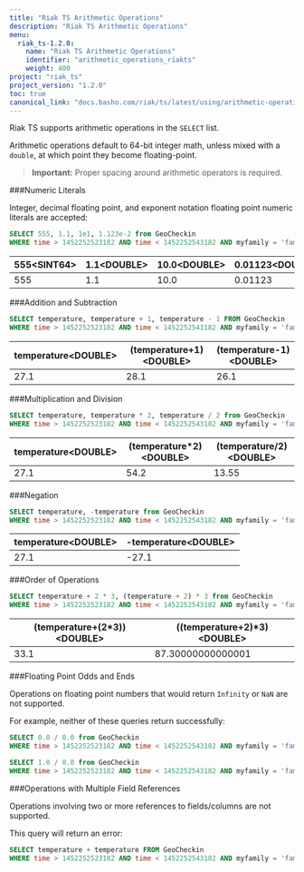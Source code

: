 ```yaml
---
title: "Riak TS Arithmetic Operations"
description: "Riak TS Arithmetic Operations"
menu:
  riak_ts-1.2.0:
    name: "Riak TS Arithmetic Operations"
    identifier: "arithmetic_operations_riakts"
    weight: 400
project: "riak_ts"
project_version: "1.2.0"
toc: true
canonical_link: "docs.basho.com/riak/ts/latest/using/arithmetic-operations"
---
```


Riak TS supports arithmetic operations in the `SELECT` list.

Arithmetic operations default to 64-bit integer math, unless mixed with a
`double`, at which point they become floating-point.

>**Important:** Proper spacing around arithmetic operators is required.

###Numeric Literals

Integer, decimal floating point, and exponent notation floating point
numeric literals are accepted:

```sql
SELECT 555, 1.1, 1e1, 1.123e-2 from GeoCheckin
WHERE time > 1452252523182 AND time < 1452252543182 AND myfamily = 'family1' AND myseries = 'series1'
```

| 555\<SINT64\> | 1.1\<DOUBLE\> | 10.0\<DOUBLE\> | 0.01123\<DOUBLE\> |
|-------------|-------------|--------------|-----------------|
| 555         | 1.1         | 10.0         | 0.01123         |


###Addition and Subtraction

```sql
SELECT temperature, temperature + 1, temperature - 1 FROM GeoCheckin
WHERE time > 1452252523182 AND time < 1452252543182 AND myfamily = 'family1' AND myseries = 'series1'
```

| temperature\<DOUBLE\> | (temperature\+1)\<DOUBLE\> | (temperature\-1)\<DOUBLE\> |
|---------------------|-------------------------|-------------------------|
| 27.1                | 28.1                    | 26.1                    |


###Multiplication and Division

```sql
SELECT temperature, temperature * 2, temperature / 2 from GeoCheckin
WHERE time > 1452252523182 AND time < 1452252543182 AND myfamily = 'family1' AND myseries = 'series1'
```

| temperature\<DOUBLE\> | (temperature\*2)\<DOUBLE\> | (temperature/2)\<DOUBLE\> |
|---------------------|-------------------------|-------------------------|
| 27.1                | 54.2                    | 13.55                   |


###Negation

```sql
SELECT temperature, -temperature from GeoCheckin
WHERE time > 1452252523182 AND time < 1452252543182 AND myfamily = 'family1' AND myseries = 'series1'
```

| temperature\<DOUBLE\> | -temperature\<DOUBLE\> |
|---------------------|----------------------|
| 27.1                | -27.1                |


###Order of Operations

```sql
SELECT temperature + 2 * 3, (temperature + 2) * 3 from GeoCheckin
WHERE time > 1452252523182 AND time < 1452252543182 AND myfamily = 'family1' AND myseries = 'series1'
```

| (temperature+(2\*3))\<DOUBLE\> | ((temperature\+2)\*3)\<DOUBLE\> |
|-----------------------------|-----------------------------|
| 33.1                        | 87.30000000000001           |


###Floating Point Odds and Ends

Operations on floating point numbers that would return `Infinity` or `NaN` are
not supported.

For example, neither of these queries return successfully:

```sql
SELECT 0.0 / 0.0 from GeoCheckin
WHERE time > 1452252523182 AND time < 1452252543182 AND myfamily = 'family1' AND myseries = 'series1'

SELECT 1.0 / 0.0 from GeoCheckin
WHERE time > 1452252523182 AND time < 1452252543182 AND myfamily = 'family1' AND myseries = 'series1'
```


###Operations with Multiple Field References

Operations involving two or more references to fields/columns are not supported.

This query will return an error:

```sql
SELECT temperature + temperature FROM GeoCheckin
WHERE time > 1452252523182 AND time < 1452252543182 AND myfamily = 'family1' AND myseries = 'series1'
```
